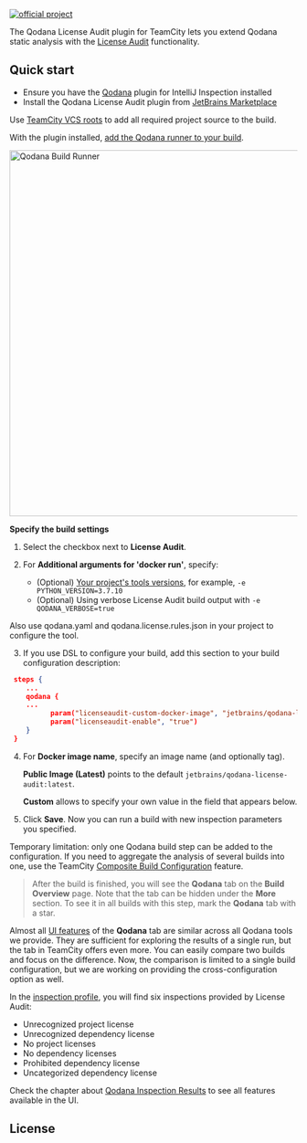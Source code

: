 [//]: # (title: License Audit TeamCity Plugin)

[![official project](https://jb.gg/badges/official-flat-square.svg)](https://confluence.jetbrains.com/display/ALL/JetBrains+on+GitHub)

The Qodana License Audit plugin for TeamCity lets you extend Qodana static analysis with the [License Audit](about-license-audit.md) functionality.

## Quick start

* Ensure you have the [Qodana](https://www.jetbrains.com/help/qodana/qodana-teamcity-plugin.html) plugin for IntelliJ Inspection installed
* Install the Qodana License Audit plugin from [JetBrains Marketplace](https://plugins.jetbrains.com/plugin/15498-qodana)

[//]: # "TODO: update the plugin link"

Use [TeamCity VCS roots](https://www.jetbrains.com/help/teamcity/vcs-root.html) to add all required project source to the build.

With the plugin installed, [add the Qodana runner to your build](teamcity-plugin-configuration.md).

<img src="qodana-build-runner.png" width="641" alt="Qodana Build Runner"/>  

**Specify the build settings**

1. Select the checkbox next to **License Audit**. 
   
2. For **Additional arguments for 'docker run'**, specify:

    - (Optional) [Your project's tools versions](license-audit-docker-techs.md#specify-project-tools-version), for example, `-e PYTHON_VERSION=3.7.10`
    - (Optional) Using verbose License Audit build output with `-e QODANA_VERBOSE=true` 

[//]: # "TODO: discuss the variable QODANA_VERBOSE naming"

Also use qodana.yaml and qodana.license.rules.json in your project to configure the tool.

3. If you use DSL to configure your build, add this section to your build configuration description:

```JSON
 steps {
    ...
    qodana {
    ...
          param("licenseaudit-custom-docker-image", "jetbrains/qodana-license-audit")
          param("licenseaudit-enable", "true")
    }
 }    
```

4. For **Docker image name**, specify an image name (and optionally tag).

   **Public Image (Latest)** points to the default `jetbrains/qodana-license-audit:latest`.

   **Custom** allows to specify your own value in the field that appears below.

5. Click **Save**. Now you can run a build with new inspection parameters you specified.

<note>
 
Temporary limitation: only one Qodana build step can be added to the configuration. If you
need to aggregate the analysis of several builds into one, use the TeamCity [Composite Build Configuration](https://www.jetbrains.com/help/teamcity/composite-build-configuration.html) feature.

</note>

> After the build is finished, you will see the **Qodana** tab on the **Build Overview** page. Note that the tab can be hidden under the **More** section. To see it in all builds with this step, mark the **Qodana** tab with a star.

Almost all [UI features](results.md) of the **Qodana** tab are similar across all Qodana tools we provide. They are sufficient for exploring the results of a single run, but the tab in TeamCity offers even more. You can easily compare two builds and focus on the difference. Now, the comparison is limited to a single build configuration, but
we are working on providing the cross-configuration option as well.

In the [inspection profile](ui-overview.md#Adjust+your+inspection+profile), you will find six inspections provided by License Audit:
* Unrecognized project license
* Unrecognized dependency license
* No project licenses
* No dependency licenses
* Prohibited dependency license
* Uncategorized dependency license


Check the chapter about [Qodana Inspection Results](results.md) to see all features available in the UI.


## License

<include src="lib_qd.xml" include-id="license-info">
    <var name="product" value="Qodana Clone Finder TeamCity plugin"/>
</include>
